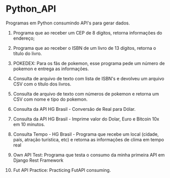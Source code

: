 # Python_API
Programas em Python consumindo API's para gerar dados.

1) Programa que ao receber um CEP de 8 dígitos, retorna informações do endereço;

2) Programa que ao receber o ISBN de um livro de 13 dígitos, retorna o título do livro.

3) POKEDEX: Para os fãs de pokemon, esse programa pede um número de pokemon e entrega as informações.

4) Consulta de arquivo de texto com lista de ISBN's e devolveu um arquivo CSV com o título dos livros.

5) Consulta de arquivo de texto com números de pokemon e retorna um CSV com nome e tipo do pokemon.

6) Consulta da API HG Brasil - Conversão de Real para Dólar.

7) Consulta da API HG Brasil - Imprime valor do Dolar, Euro e Bitcoin 10x em 10 minutos.

8) Consulta Tempo - HG Brasil - Programa que recebe um local (cidade, país, atração turística, etc) e retorna as informações de clima em tempo real

9) Own API Test: Programa que testa o consumo da minha primeira API em Django Rest Framework

10) Fut API Practice: Practicing FutAPI consuming.